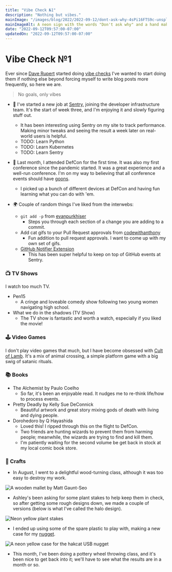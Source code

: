 ```yaml
---
title: "Vibe Check №1"
description: "Nothing but vibes."
mainImage: "/images/blog/2022/2022-09-12/dont-ask-why-4sPi16FTS9c-unsplash.jpg"
mainImageAlt: A neon sign with the words "Don't ask why" and a hand making a finger heart.
date: "2022-09-12T09:57:00-07:00"
updatedOn: "2022-09-12T09:57:00-07:00"
---
```


# Vibe Check №1

Ever since [Dave Rupert](https://twitter.com/davatron5000) started doing [vibe checks](https://daverupert.com/2021/02/vibe-check-1/)
I've wanted to start doing them if nothing else beyond forcing myself to
write blog posts more frequently, so here we are.

> No goals, only vibes

- 🫠 I've started a new job at [Sentry](http://sentry.io/), joining the developer
  infrastructure team. It's the start of week three, and I'm enjoying it and slowly figuring stuff out.

    - It has been interesting using Sentry on my site to track
      performance. Making minor tweaks and seeing the result a week later
      on real-world users is helpful.
    - TODO: Learn Python
    - TODO: Learn Kubernetes
    - TODO: Learn Sentry

- 🏨 Last month, I attended DefCon for the first time. It was also my
  first conference since the pandemic started. It was a great experience and a well-run conference. I'm on my way to believing that all conference events should have [goons](https://defcon.org/html/links/dc-goons.html).

    - I picked up a bunch of different devices at DefCon and having fun learning
      what you can do with 'em.

- 🌍 Couple of random things I've liked from the interwebs:

    - `git add -p` from [evanpurkhiser](https://gist.github.com/evanpurkhiser/1fb880ca14a7c2a35be05d4eeceeba9f)
        - Steps you through each section of a change you are adding to a commit.
    - Add cat gifs to your Pull Request approvals from [codewithanthony](https://www.youtube.com/watch?v=2rDNJvHznrM&t=4s)
        - Fun addition to pull request approvals. I want to come up with my own set of gifs.
    - [GitHub Notifier Extension](https://github.com/sindresorhus/notifier-for-github)
        - This has been super helpful to keep on top of GitHub events at Sentry.

### 📺 TV Shows

I watch too much TV.

- Pen15
    - A cringe and loveable comedy show following two young women navigating high school.
- What we do in the shadows (TV Show)
    - The TV show is fantastic and worth a watch, especially if you liked the movie!

### 🕹️ Video Games

I don't play video games that much, but I have become obsessed with
[Cult of Lamb](https://www.cultofthelamb.com/). It's a mix of animal crossing,
a simple platform game with a big swig of satanic rituals.

### 📚 Books

- The Alchemist by Paulo Coelho
    - So far, it's been an enjoyable read. It nudges me to re-think life/how to process events.
- Pretty Deadly by Kelly Sue DeConnick
    - Beautiful artwork and great story mixing gods of death with living and
      dying people.
- Dorohedoro by Q Hayashida
    - Loved this! I ripped through this on the flight to DefCon.
    - Two friends are hunting wizards to prevent them from harming people; meanwhile, the wizards are trying to find and kill them.
    - I'm patiently waiting for the second volume be get back in stock at my local comic book store.

### 🎨 Crafts

- In August, I went to a delightful wood-turning class, although it was too easy to destroy my work.

![A wooden mallet by Matt Gaunt-Seo](/images/blog/2022/2022-09-12/matt-gaunt-seo-wood-turning.jpg)

- Ashley's been asking for some plant stakes to help keep them in check, so after getting some rough designs down, we made a couple of versions (below is what I've called the halo design).

![Neon yellow plant stakes](/images/blog/2022/2022-09-12/plant-stakes.jpg)

- I ended up using some of the spare plastic to play with, making a new case for my [nugget](https://retia.io/products/wi-fi-nugget-s2-nugget-esp32s2).

![A neon yellow case for the hakcat USB nugget](/images/blog/2022/2022-09-12/usb-nugget-case.jpg)

- This month, I've been doing a pottery wheel throwing class, and it's been nice to get back into it; we'll have to see what the results are in a month or so.